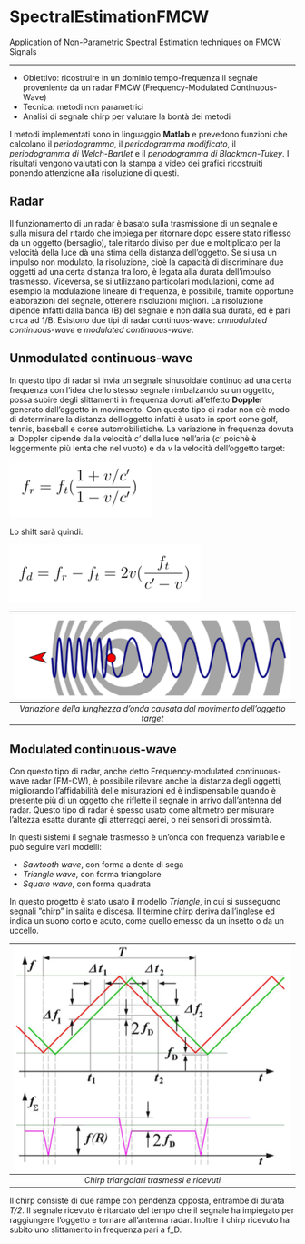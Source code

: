 # SpectralEstimationFMCW
Application of Non-Parametric Spectral Estimation techniques on FMCW Signals

----

- Obiettivo: ricostruire in un dominio tempo-frequenza il segnale proveniente da un radar FMCW (Frequency-Modulated Continuous-Wave)
- Tecnica: metodi non parametrici
- Analisi di segnale chirp per valutare la bontà dei metodi

I metodi implementati sono in linguaggio **Matlab** e prevedono funzioni che calcolano il *periodogramma*, il *periodogramma modificato*, il *periodogramma di Welch-Bartlet* e il *periodogramma di Blackman-Tukey*. I risultati vengono valutati con la stampa a video dei grafici ricostruiti ponendo attenzione alla risoluzione di questi.

## Radar

Il funzionamento di un radar è basato sulla trasmissione di un segnale e sulla misura del ritardo che impiega per ritornare dopo essere stato riflesso da un oggetto (bersaglio), tale ritardo diviso per due e moltiplicato per la velocità della luce dà una stima della distanza dell’oggetto.
Se si usa un impulso non modulato, la risoluzione, cioè la capacità di discriminare due oggetti ad una certa distanza tra loro, è legata alla durata dell’impulso trasmesso. Viceversa, se si utilizzano particolari modulazioni, come ad esempio la modulazione lineare di frequenza, è possibile, tramite opportune elaborazioni del segnale, ottenere risoluzioni migliori. La risoluzione dipende infatti dalla banda (B) del segnale e non dalla sua durata, ed è pari circa ad 1/B.
Esistono due tipi di radar continuos-wave: *unmodulated continuous-wave* e *modulated continuous-wave*.

## Unmodulated continuous-wave

In questo tipo di radar si invia un segnale sinusoidale continuo ad una certa frequenza con l’idea che lo stesso segnale rimbalzando su un oggetto, possa subire degli slittamenti in frequenza dovuti all’effetto **Doppler** generato dall’oggetto in movimento. Con questo tipo di radar non c’è modo di determinare la distanza dell’oggetto infatti è usato in sport come golf, tennis, baseball e corse automobilistiche.
La variazione in frequenza dovuta al Doppler dipende dalla velocità *c’* della luce nell’aria (*c’* poichè è leggermente più lenta che nel vuoto) e da *v* la velocità dell’oggetto target:


![f1.png](./img/f1.png)

Lo shift sarà quindi:

![f2.png](./img/f2.png)



| ![f3.png](./img/f3.png) | 
|:--:| 
| *Variazione della lunghezza d’onda causata dal movimento dell’oggetto target* |

## Modulated continuous-wave

Con questo tipo di radar, anche detto Frequency-modulated continuous-wave radar (FM-CW), è possibile rilevare anche la distanza degli oggetti, migliorando l’affidabilità delle misurazioni ed è indispensabile quando è presente più di un oggetto che riflette il segnale in arrivo dall’antenna del radar. Questo tipo di radar è spesso usato come altimetro per misurare l’altezza esatta durante gli atterraggi aerei, o nei sensori di prossimità.

In questi sistemi il segnale trasmesso è un’onda con frequenza variabile e può seguire vari modelli:

- *Sawtooth wave*, con forma a dente di sega
- *Triangle wave*, con forma triangolare
- *Square wave*, con forma quadrata

In questo progetto è stato usato il modello *Triangle*, in cui si susseguono segnali ”chirp” in salita e discesa. Il termine chirp deriva dall’inglese ed indica un suono corto e acuto, come quello emesso da un insetto o da un uccello.

| ![f4.png](./img/f4.png) | 
|:--:| 
| *Chirp triangolari trasmessi e ricevuti* |

Il chirp consiste di due rampe con pendenza opposta, entrambe di durata *T/2*. Il segnale ricevuto è ritardato del tempo che il segnale ha impiegato per raggiungere l’oggetto e tornare all’antenna radar. Inoltre il chirp ricevuto ha subito uno slittamento in frequenza pari a f_D.
























